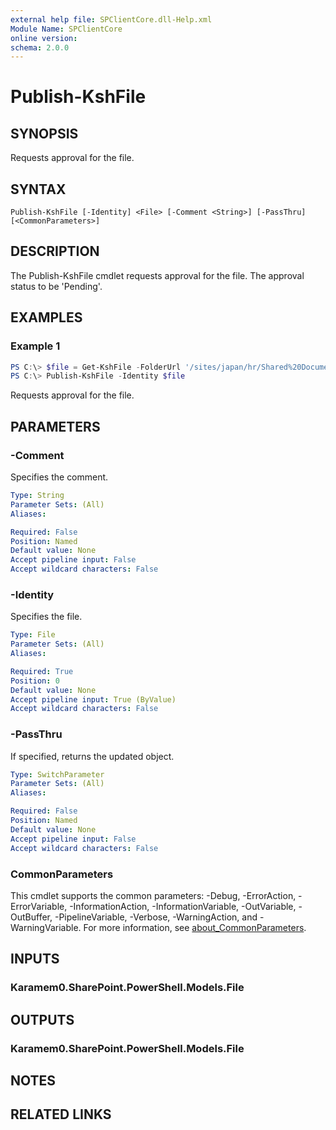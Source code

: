 ```yaml
---
external help file: SPClientCore.dll-Help.xml
Module Name: SPClientCore
online version:
schema: 2.0.0
---
```


# Publish-KshFile

## SYNOPSIS
Requests approval for the file.

## SYNTAX

```
Publish-KshFile [-Identity] <File> [-Comment <String>] [-PassThru] [<CommonParameters>]
```

## DESCRIPTION
The Publish-KshFile cmdlet requests approval for the file. The approval status to be 'Pending'.

## EXAMPLES

### Example 1
```powershell
PS C:\> $file = Get-KshFile -FolderUrl '/sites/japan/hr/Shared%20Documents/README.txt'
PS C:\> Publish-KshFile -Identity $file
```

Requests approval for the file.

## PARAMETERS

### -Comment
Specifies the comment.

```yaml
Type: String
Parameter Sets: (All)
Aliases:

Required: False
Position: Named
Default value: None
Accept pipeline input: False
Accept wildcard characters: False
```

### -Identity
Specifies the file.

```yaml
Type: File
Parameter Sets: (All)
Aliases:

Required: True
Position: 0
Default value: None
Accept pipeline input: True (ByValue)
Accept wildcard characters: False
```

### -PassThru
If specified, returns the updated object.

```yaml
Type: SwitchParameter
Parameter Sets: (All)
Aliases:

Required: False
Position: Named
Default value: None
Accept pipeline input: False
Accept wildcard characters: False
```

### CommonParameters
This cmdlet supports the common parameters: -Debug, -ErrorAction, -ErrorVariable, -InformationAction, -InformationVariable, -OutVariable, -OutBuffer, -PipelineVariable, -Verbose, -WarningAction, and -WarningVariable. For more information, see [about_CommonParameters](http://go.microsoft.com/fwlink/?LinkID=113216).

## INPUTS

### Karamem0.SharePoint.PowerShell.Models.File

## OUTPUTS

### Karamem0.SharePoint.PowerShell.Models.File

## NOTES

## RELATED LINKS

